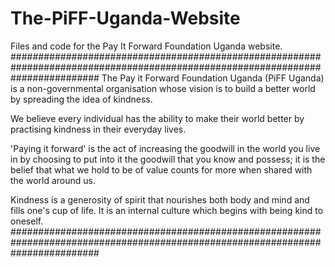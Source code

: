# The-PiFF-Uganda-Website
Files and code for the Pay It Forward Foundation Uganda website.
################################################################################################################################
The Pay it Forward Foundation Uganda (PiFF Uganda) is a non-governmental organisation whose vision is to build a better world by spreading the idea of kindness.

We believe every individual has the ability to make their world better by practising kindness in their everyday lives.

'Paying it forward' is the act of increasing the goodwill in the world you live in by choosing to put into it the goodwill that you know and possess; it is the belief that what we hold to be of value counts for more when shared with the world around us.

Kindness is a generosity of spirit that nourishes both body and mind and fills one's cup of life. It is an internal culture which begins with being kind to oneself.
################################################################################################################################



